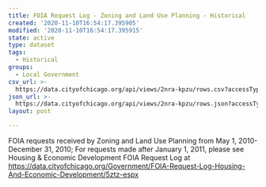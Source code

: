 ```yaml
---
title: FOIA Request Log - Zoning and Land Use Planning - Historical
created: '2020-11-10T16:54:17.395905'
modified: '2020-11-10T16:54:17.395915'
state: active
type: dataset
tags:
  - Historical
groups:
  - Local Government
csv_url: >-
  https://data.cityofchicago.org/api/views/2nra-kpzu/rows.csv?accessType=DOWNLOAD
json_url: >-
  https://data.cityofchicago.org/api/views/2nra-kpzu/rows.json?accessType=DOWNLOAD
layout: post

---
```

FOIA requests received by Zoning and Land Use Planning from May 1, 2010-December 31, 2010; For requests made after January 1, 2011, please see Housing & Economic Development FOIA Request Log  at https://data.cityofchicago.org/Government/FOIA-Request-Log-Housing-And-Economic-Development/5ztz-espx
